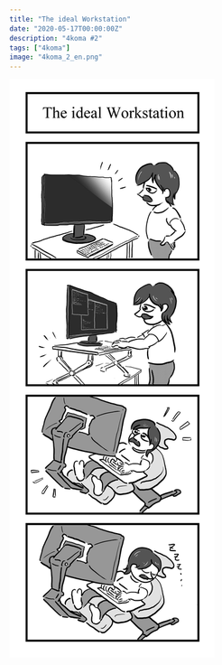 ```yaml
---
title: "The ideal Workstation"
date: "2020-05-17T00:00:00Z"
description: "4koma #2"
tags: ["4koma"]
image: "4koma_2_en.png"
---
```


![](./4koma_2_en.png)
